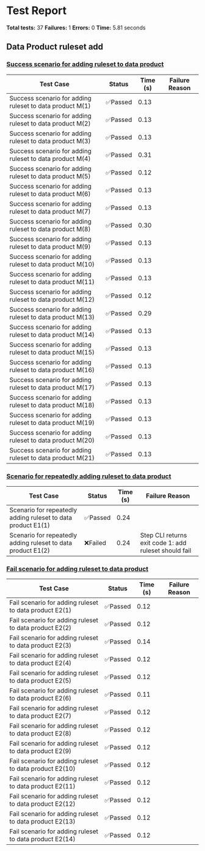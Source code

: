 # Test Report

**Total tests:** 37
**Failures:** 1
**Errors:** 0
**Time:** 5.81 seconds

## Data Product ruleset add


### [Success scenario for adding ruleset to data product](https://github.com/BrobridgeOrg/gravity-cli-tests/tree/main/data_product_add_ruleset_test/data_product_add_ruleset_test.feature#L9)

| Test Case | Status | Time (s) | Failure Reason |
|-----------|--------|----------|----------------|
| Success scenario for adding ruleset to data product M(1)  | ✅Passed | 0.13 |  |
| Success scenario for adding ruleset to data product M(2)  | ✅Passed | 0.13 |  |
| Success scenario for adding ruleset to data product M(3)  | ✅Passed | 0.13 |  |
| Success scenario for adding ruleset to data product M(4)  | ✅Passed | 0.31 |  |
| Success scenario for adding ruleset to data product M(5)  | ✅Passed | 0.12 |  |
| Success scenario for adding ruleset to data product M(6)  | ✅Passed | 0.13 |  |
| Success scenario for adding ruleset to data product M(7)  | ✅Passed | 0.13 |  |
| Success scenario for adding ruleset to data product M(8)  | ✅Passed | 0.30 |  |
| Success scenario for adding ruleset to data product M(9)  | ✅Passed | 0.13 |  |
| Success scenario for adding ruleset to data product M(10)  | ✅Passed | 0.13 |  |
| Success scenario for adding ruleset to data product M(11)  | ✅Passed | 0.13 |  |
| Success scenario for adding ruleset to data product M(12)  | ✅Passed | 0.12 |  |
| Success scenario for adding ruleset to data product M(13)  | ✅Passed | 0.29 |  |
| Success scenario for adding ruleset to data product M(14)  | ✅Passed | 0.13 |  |
| Success scenario for adding ruleset to data product M(15)  | ✅Passed | 0.13 |  |
| Success scenario for adding ruleset to data product M(16)  | ✅Passed | 0.13 |  |
| Success scenario for adding ruleset to data product M(17)  | ✅Passed | 0.13 |  |
| Success scenario for adding ruleset to data product M(18)  | ✅Passed | 0.13 |  |
| Success scenario for adding ruleset to data product M(19)  | ✅Passed | 0.13 |  |
| Success scenario for adding ruleset to data product M(20)  | ✅Passed | 0.13 |  |
| Success scenario for adding ruleset to data product M(21)  | ✅Passed | 0.13 |  |

### [Scenario for repeatedly adding ruleset to data product](https://github.com/BrobridgeOrg/gravity-cli-tests/tree/main/data_product_add_ruleset_test/data_product_add_ruleset_test.feature#L42)

| Test Case | Status | Time (s) | Failure Reason |
|-----------|--------|----------|----------------|
| Scenario for repeatedly adding ruleset to data product E1(1)  | ✅Passed | 0.24 |  |
| Scenario for repeatedly adding ruleset to data product E1(2)  | ❌Failed | 0.24 | Step CLI returns exit code 1: add ruleset should fail |

### [Fail scenario for adding ruleset to data product](https://github.com/BrobridgeOrg/gravity-cli-tests/tree/main/data_product_add_ruleset_test/data_product_add_ruleset_test.feature#L58)

| Test Case | Status | Time (s) | Failure Reason |
|-----------|--------|----------|----------------|
| Fail scenario for adding ruleset to data product E2(1)  | ✅Passed | 0.12 |  |
| Fail scenario for adding ruleset to data product E2(2)  | ✅Passed | 0.12 |  |
| Fail scenario for adding ruleset to data product E2(3)  | ✅Passed | 0.14 |  |
| Fail scenario for adding ruleset to data product E2(4)  | ✅Passed | 0.12 |  |
| Fail scenario for adding ruleset to data product E2(5)  | ✅Passed | 0.12 |  |
| Fail scenario for adding ruleset to data product E2(6)  | ✅Passed | 0.11 |  |
| Fail scenario for adding ruleset to data product E2(7)  | ✅Passed | 0.12 |  |
| Fail scenario for adding ruleset to data product E2(8)  | ✅Passed | 0.12 |  |
| Fail scenario for adding ruleset to data product E2(9)  | ✅Passed | 0.12 |  |
| Fail scenario for adding ruleset to data product E2(10)  | ✅Passed | 0.12 |  |
| Fail scenario for adding ruleset to data product E2(11)  | ✅Passed | 0.12 |  |
| Fail scenario for adding ruleset to data product E2(12)  | ✅Passed | 0.12 |  |
| Fail scenario for adding ruleset to data product E2(13)  | ✅Passed | 0.12 |  |
| Fail scenario for adding ruleset to data product E2(14)  | ✅Passed | 0.12 |  |

